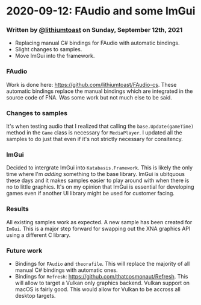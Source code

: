 # 2020-09-12: FAudio and some ImGui

### Written by [@lithiumtoast](https://github.com/lithiumtoast) on Sunday, September 12th, 2021

- Replacing manual C# bindings for FAudio with automatic bindings.
- Slight changes to samples.
- Move ImGui into the framework.

### FAudio

Work is done here: https://github.com/lithiumtoast/FAudio-cs. These automatic bindings replace the manual bindings which are integrated in the source code of FNA. Was some work but not much else to be said.

### Changes to samples

It's when testing audio that I realized that calling the `base.Update(gameTime)` method in the `Game` class is necessary for `MediaPlayer`. I updated all the samples to do just that even if it's not strictly necessary for consitency.

### ImGui

Decided to intergrate ImGui into `Katabasis.Framework`. This is likely the only time where I'm *adding* something to the base library. ImGui is ubitquous these days and it makes samples easier to play around with when there is no to little graphics. It's on my opinion that ImGui is essential for developing games even if another UI library might be used for customer facing.

### Results

All existing samples work as expected. A new sample has been created for `ImGui`. This is a major step forward for swapping out the XNA graphics API using a different C library.

### Future work

- Bindings for `FAudio` and `theorafile`. This will replace the majority of all manual C# bindings with automatic ones.
- Bindings for `Refresh`: https://github.com/thatcosmonaut/Refresh. This will allow to target a Vulkan only graphics backend. Vulkan support on macOS is fairly good. This would allow for Vulkan to be accross all desktop targets.
